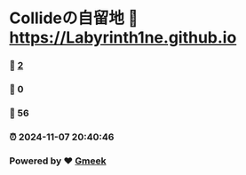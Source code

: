 # Collideの自留地 :link: https://Labyrinth1ne.github.io 
### :page_facing_up: [2](https://Labyrinth1ne.github.io/tag.html) 
### :speech_balloon: 0 
### :hibiscus: 56 
### :alarm_clock: 2024-11-07 20:40:46 
### Powered by :heart: [Gmeek](https://github.com/Meekdai/Gmeek)
